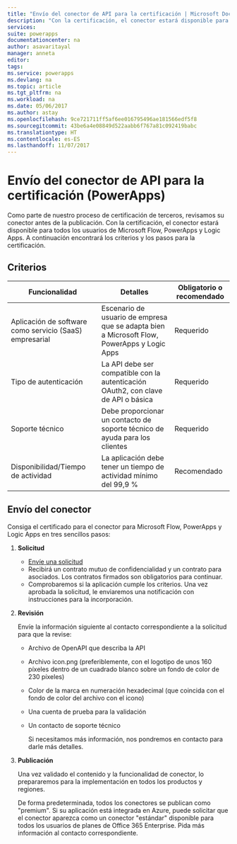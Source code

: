 ```yaml
---
title: "Envío del conector de API para la certificación | Microsoft Docs"
description: "Con la certificación, el conector estará disponible para todos los usuarios de Microsoft Flow, PowerApps y Logic Apps."
services: 
suite: powerapps
documentationcenter: na
author: asavaritayal
manager: anneta
editor: 
tags: 
ms.service: powerapps
ms.devlang: na
ms.topic: article
ms.tgt_pltfrm: na
ms.workload: na
ms.date: 05/06/2017
ms.author: astay
ms.openlocfilehash: 9ce721711ff5af6ee016795496ae181566edf5f8
ms.sourcegitcommit: 43be6a4e08849d522aabb6f767a81c092419babc
ms.translationtype: HT
ms.contentlocale: es-ES
ms.lasthandoff: 11/07/2017
---
```

# <a name="submit-for-certification-as-an-api-connector-powerapps"></a>Envío del conector de API para la certificación (PowerApps)
Como parte de nuestro proceso de certificación de terceros, revisamos su conector antes de la publicación. Con la certificación, el conector estará disponible para todos los usuarios de Microsoft Flow, PowerApps y Logic Apps. A continuación encontrará los criterios y los pasos para la certificación.

## <a name="criteria"></a>Criterios
| Funcionalidad | Detalles | Obligatorio o recomendado |
| --- | --- | --- |
| Aplicación de software como servicio (SaaS) empresarial |Escenario de usuario de empresa que se adapta bien a Microsoft Flow, PowerApps y Logic Apps |Requerido |
| Tipo de autenticación |La API debe ser compatible con la autenticación OAuth2, con clave de API o básica |Requerido |
| Soporte técnico |Debe proporcionar un contacto de soporte técnico de ayuda para los clientes |Requerido |
| Disponibilidad/Tiempo de actividad |La aplicación debe tener un tiempo de actividad mínimo del 99,9 % |Recomendado |

## <a name="submitting-your-connector"></a>Envío del conector
Consiga el certificado para el conector para Microsoft Flow, PowerApps y Logic Apps en tres sencillos pasos:

1. **Solicitud**
   
   * [Envíe una solicitud](https://go.microsoft.com/fwlink/?linkid=848754)
   * Recibirá un contrato mutuo de confidencialidad y un contrato para asociados. Los contratos firmados son obligatorios para continuar.
   * Comprobaremos si la aplicación cumple los criterios. Una vez aprobada la solicitud, le enviaremos una notificación con instrucciones para la incorporación.
2. **Revisión**
   
    Envíe la información siguiente al contacto correspondiente a la solicitud para que la revise:
   
   * Archivo de OpenAPI que describa la API
   * Archivo icon.png (preferiblemente, con el logotipo de unos 160 píxeles dentro de un cuadrado blanco sobre un fondo de color de 230 píxeles)
   * Color de la marca en numeración hexadecimal (que coincida con el fondo de color del archivo con el icono)
   * Una cuenta de prueba para la validación
   * Un contacto de soporte técnico
     
     Si necesitamos más información, nos pondremos en contacto para darle más detalles.
3. **Publicación**
   
    Una vez validado el contenido y la funcionalidad de conector, lo prepararemos para la implementación en todos los productos y regiones. 
   
    De forma predeterminada, todos los conectores se publican como "premium". Si su aplicación está integrada en Azure, puede solicitar que el conector aparezca como un conector "estándar" disponible para todos los usuarios de planes de Office 365 Enterprise. Pida más información al contacto correspondiente.


